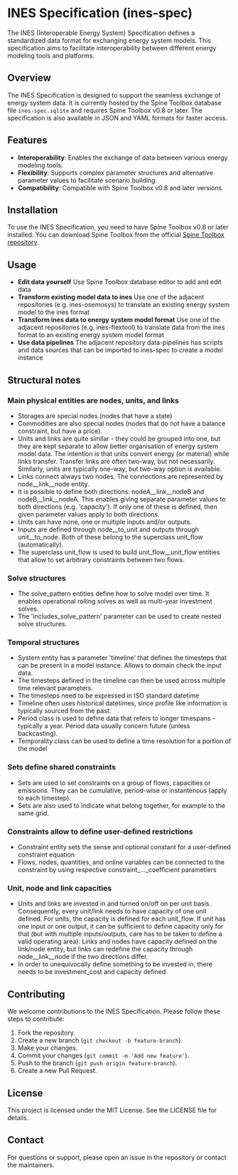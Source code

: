 # INES Specification (ines-spec)

The INES (Interoperable Energy System) Specification defines a standardized data format for exchanging energy system models. This specification aims to facilitate interoperability between different energy modeling tools and platforms.

## Overview

The INES Specification is designed to support the seamless exchange of energy system data. It is currently hosted by the Spine Toolbox database file `ines-spec.sqlite` and requires Spine Toolbox v0.8 or later. The specification is also available in JSON and YAML formats for faster access.

## Features

- **Interoperability**: Enables the exchange of data between various energy modeling tools.
- **Flexibility**: Supports complex parameter structures and alternative parameter values to facilitate scenario building.
- **Compatibility**: Compatible with Spine Toolbox v0.8 and later versions.

## Installation

To use the INES Specification, you need to have Spine Toolbox v0.8 or later installed. You can download Spine Toolbox from the official [Spine Toolbox repository](https://github.com/spine-tools/Spine-Toolbox).

## Usage

- **Edit data yourself** Use Spine Toolbox database editor to add and edit data
- **Transform existing model data to ines** Use one of the adjacent repositories (e.g. ines-osemosys) to translate an existing energy system model to the ines format
- **Transform ines data to energy system model format** Use one of the adjacent repositories (e.g. ines-flextool) to translate data from the ines format to an existing energy system model format
- **Use data pipelines** The adjacent repository data-pipelines has scripts and data sources that can be imported to ines-spec to create a model instance

## Structural notes

### Main physical entities are nodes, units, and links

- Storages are special nodes (nodes that have a state)
- Commodities are also special nodes (nodes that do not have a balance constraint, but have a price).
- Units and links are quite similar - they could be grouped into one, but they are kept separate to allow better organisation of energy system model data.
The intention is that units convert energy (or material) while links transfer. Transfer links are often two-way, but not necessarily. Similarly, units are typically one-way,
but two-way option is available.
- Links connect always two nodes. The connections are represented by node__link__node entity.
- It is possible to define both directions: nodeA__link__nodeB and nodeB__link__nodeA. This enables giving separate parameter values to both directions (e.g. 'capacity'). 
If only one of these is defined, then given parameter values apply to both directions.
- Units can have none, one or multiple inputs and/or outputs.
- Inputs are defined through node__to_unit and outputs through unit__to_node. Both of these belong to the superclass unit_flow (automatically).
- The superclass unit_flow is used to build unit_flow__unit_flow entities that allow to set arbitrary constraints between two flows.

### Solve structures

- The solve_pattern entities define how to solve model over time. It enables operational rolling solves as well as multi-year investment solves.
- The 'includes_solve_pattern' parameter can be used to create nested solve structures.

### Temporal structures

- System entity has a parameter 'timeline' that defines the timesteps that can be present in a model instance. Allows to domain check the input data.
- The timesteps defined in the timeline can then be used across multiple time relevant parameters.
- The timesteps need to be expressed in ISO standard datetime
- Timeline often uses historical datetimes, since profile like information is typically sourced from the past.
- Period class is used to define data that refers to longer timespans - typically a year. Period data usually concern future (unless backcasting).
- Temporality class can be used to define a time resolution for a portion of the model

### Sets define shared constraints

- Sets are used to set constraints on a group of flows, capacities or emissions. They can be cumulative, period-wise or instantenous (apply to each timestep). 
- Sets are also used to indicate what belong together, for example to the same grid.

### Constraints allow to define user-defined restrictions

- Constraint entity sets the sense and optional constant for a user-defined constraint equation
- Flows, nodes, quantities, and online variables can be connected to the constraint by using respective constraint_..._coefficient parametiers

### Unit, node and link capacities

- Units and links are invested in and turned on/off on per unit basis. Consequently, every unit/link needs to have capacity of one unit defined. 
For units, the capacity is defined for each unit_flow. If unit has one input or one output, it can be sufficient to define capacity only for that
(but with multiple inputs/outputs, care has to be taken to define a valid operating area). Links and nodes have capacity defined on the link/node entity,
but links can redefine the capacity through node__link__node if the two directions differ.
- In order to unequivocally define something to be invested in, there needs to be investment_cost and capacity defined.

## Contributing

We welcome contributions to the INES Specification. Please follow these steps to contribute:

1. Fork the repository.
2. Create a new branch (`git checkout -b feature-branch`).
3. Make your changes.
4. Commit your changes (`git commit -m 'Add new feature'`).
5. Push to the branch (`git push origin feature-branch`).
6. Create a new Pull Request.

## License

This project is licensed under the MIT License. See the LICENSE file for details.

## Contact

For questions or support, please open an issue in the repository or contact the maintainers.
